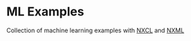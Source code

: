 # ML Examples

Collection of machine learning examples with [NXCL](https://github.com/yuneg11/NXCL) and [NXML](https://github.com/yuneg11/NXML)
